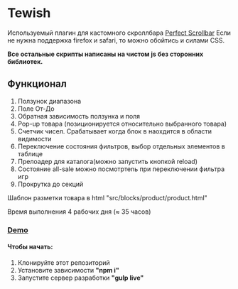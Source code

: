 # Tewish
Используемый плагин для кастомного скроллбара <a href="https://github.com/utatti/perfect-scrollbar">Perfect Scrollbar</a>
Если не нужна поддержка firefox и safari, то можно обойтись и силами CSS.

<b>Все остальные скрипты написаны на чистом js без сторонних библиотек.</b>

## Функционал
1. Ползунок диапазона
2. Поле От-До
3. Обратная зависимость ползунка и поля
4. Pop-up товара (позиционируется относительно выбранного товара)
5. Счетчик чисел. Срабатывает когда блок в наохдится в области видимости
6. Переключение состояния фильтров, выбор отдельных элементов в таблице
7. Прелоадер для каталога(можно запустить кнопкой reload)
8. Состояние all-sale можно посмотртеnь при переключении фильтра игр
7. Прокрутка до секций


Шаблон разметки товара в html "src/blocks/product/product.html"

Время выполнения 4 рабочих дня (≈ 35 часов)

### <a href="#">Demo</a>

#### Чтобы начать:

1. Клонируйте этот репозиторий
2. Установите зависимости <b>"npm i"</b>
3. Запустите сервер разработки <b>"gulp live"</b>
